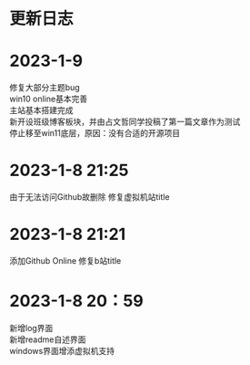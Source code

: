 # 更新日志
# 2023-1-9
修复大部分主题bug    
win10 online基本完善    
主站基本搭建完成    
新开设班级博客板块，并由占文哲同学投稿了第一篇文章作为测试   
停止移至win11底层，原因：没有合适的开源项目    

# 2023-1-8 21:25
由于无法访问Github故删除
修复虚拟机站title

# 2023-1-8 21:21
添加Github Online
修复b站title

# 2023-1-8 20：59    
新增log界面    
新增readme自述界面    
windows界面增添虚拟机支持    
